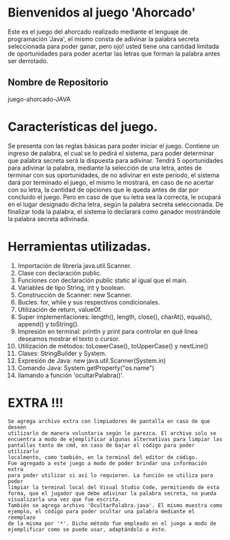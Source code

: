 # Bienvenidos al juego 'Ahorcado'

Este es el juego del ahorcado realizado mediante el lenguaje de programación 
'Java', el mismo consta de adivinar la palabra secreta seleccionada para poder
ganar, pero ojo! usted tiene una cantidad limitada de oportunidades para poder 
acertar las letras que forman la palabra antes ser derrotado.

## Nombre de Repositorio

juego-ahorcado-JAVA

# Características del juego.

Se presenta con las reglas básicas para poder iniciar el juego. Contiene 
un ingreso de palabra, el cual se lo pedirá el sistema, para poder determinar 
que palabra secreta será la dispuesta para adivinar.
Tendrá 5 oportunidades para adivinar la palabra, mediante la selección de una 
letra, antes de terminar con sus oportunidades, de no adivinar en este período, 
el sistema dará por terminado el juego, el mismo le mostrará, en caso de no 
acertar con su letra, la cantidad de opciones que le queda antes de dar por 
concluido el juego. Pero en caso de que su letra sea la correcta, le ocupará en 
el lugar designado dicha letra, según la palabra secreta seleccionada. De 
finalizar toda la palabra, el sistema lo declarará como ganador mostrándole la 
palabra secreta adivinada.

# Herramientas utilizadas.

1. Importación de librería java.util.Scanner.
2. Clase con declaración public.
3. Funciones con declaración public static al igual que el main.
4. Variables de tipo String, int y boolean.
5. Construcción de Scanner: new Scanner.
6. Bucles: for, while y sus respectivos condicionales.
7. Utilización de return, valueOf.
8. Super implementaciones: length(), length, close(), charAt(), equals(), 
   append() y toString().
9. Impresión en terminal: println y print para controlar en qué linea 
   deseamos mostrar el texto o cursor.
10. Utilización de métodos: toLowerCase(), toUpperCase() y nextLine()
11. Clases:  StringBuilder y System.
12. Expresión de Java: new java.util.Scanner(System.in)
13. Comando Java: System.getProperty("os.name")
14. llamando a función 'ocultarPalabra()'.

# EXTRA !!!

    Se agrega archivo extra con limpiadores de pantalla en caso de que deseen 
    utilizarlo de manera voluntaria según le parezca. El archivo solo se 
    encuentra a modo de ejemplificar algunas alternativas para limpiar las
    pantallas tanto de cmd, en caso de bajar el código para poder utilizarlo
    localmente, como también, en la terminal del editor de código.
    Fue agregado a este juego a modo de poder brindar una información extra 
    para poder utilizar si así lo requieren. La función se utiliza para poder 
    limpiar la terminal local del Visual Studio Code, permitiendo de esta
    forma, que el jugador que debe adivinar la palabra secreta, no pueda
    visualizarla una vez que fue escrita.
    También se agrega archivo 'OcultarPalabra.java'. El mismo muestra como
    ejemplo, el código para poder ocultar una palabra mediante el reemplazo
    de la misma por '*'. Dicho método fue empleado en el juego a modo de
    ejemplificar como se puede usar, adaptándolo a éste.